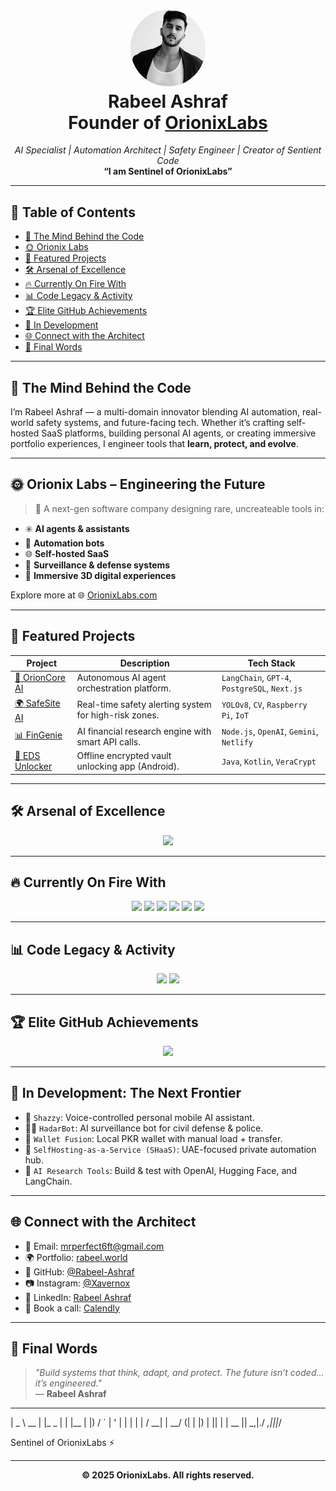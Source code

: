 
<!-- README v2 - Rabeel Ashraf / OrionixLabs -->

<h1 align="center">
  <img src="https://github.com/Rabeel-Ashraf/Rabeel.world.final/blob/main/public/rabeel.jpg" width="120" style="border-radius: 50%;" />
  <br />
  <strong>Rabeel Ashraf</strong>
  <br />
  Founder of <a href="https://orionixlabs.com" target="_blank">OrionixLabs</a>
</h1>

<p align="center">
  <em>AI Specialist | Automation Architect | Safety Engineer | Creator of Sentient Code</em><br/>
  <strong>“I am Sentinel of OrionixLabs”</strong>
</p>

---

## 📜 Table of Contents
- [🧠 The Mind Behind the Code](#-the-mind-behind-the-code)
- [🌞 Orionix Labs](#-orionix-labs--engineering-the-future)
- [📁 Featured Projects](#-featured-projects)
- [🛠️ Arsenal of Excellence](#️-arsenal-of-excellence)
- [🔥 Currently On Fire With](#-currently-on-fire-with)
- [📊 Code Legacy & Activity](#-code-legacy--activity)
- [🏆 Elite GitHub Achievements](#-elite-github-achievements)
- [🚀 In Development](#-in-development-the-next-frontier)
- [🌐 Connect with the Architect](#-connect-with-the-architect)
- [🧠 Final Words](#-final-words)

---

## 🧠 The Mind Behind the Code

I’m Rabeel Ashraf — a multi-domain innovator blending AI automation, real-world safety systems, and future-facing tech. Whether it’s crafting self-hosted SaaS platforms, building personal AI agents, or creating immersive portfolio experiences, I engineer tools that **learn, protect, and evolve**.

---

## 🌞 Orionix Labs – Engineering the Future

> 🚀 A next-gen software company designing rare, uncreateable tools in:
- ✳️ **AI agents & assistants**
- 🧠 **Automation bots**
- 🌐 **Self-hosted SaaS**
- 🤖 **Surveillance & defense systems**
- 🌌 **Immersive 3D digital experiences**

Explore more at 🌐 [OrionixLabs.com](https://orionixlabs.com)

---

## 📁 Featured Projects

| Project | Description | Tech Stack |
|--------|-------------|------------|
| [🧠 OrionCore AI](https://github.com/Rabeel-Ashraf/OrionCore) | Autonomous AI agent orchestration platform. | `LangChain`, `GPT-4`, `PostgreSQL`, `Next.js` |
| [🌍 SafeSite AI](https://github.com/Rabeel-Ashraf/SafeSiteAI) | Real-time safety alerting system for high-risk zones. | `YOLOv8`, `CV`, `Raspberry Pi`, `IoT` |
| [📊 FinGenie](https://github.com/Rabeel-Ashraf/FinGenie) | AI financial research engine with smart API calls. | `Node.js`, `OpenAI`, `Gemini`, `Netlify` |
| [🔐 EDS Unlocker](https://github.com/Rabeel-Ashraf/EDS-Unlocker) | Offline encrypted vault unlocking app (Android). | `Java`, `Kotlin`, `VeraCrypt` |

---

## 🛠️ Arsenal of Excellence

<p align="center">
  <img src="https://skillicons.dev/icons?i=nextjs,tailwind,js,ts,react,nodejs,python,java,docker,bash,linux,threejs,vercel,git,github,vite,postman" />
</p>

---

## 🔥 Currently On Fire With

<p align="center">
  <img src="https://img.shields.io/badge/Next.js-black?style=for-the-badge&logo=next.js&logoColor=white" />
  <img src="https://img.shields.io/badge/Tailwind-06B6D4?style=for-the-badge&logo=tailwindcss&logoColor=white" />
  <img src="https://img.shields.io/badge/Gemini_API-000000?style=for-the-badge&logo=google&logoColor=white" />
  <img src="https://img.shields.io/badge/OpenRouter-FF6B6B?style=for-the-badge&logo=openai&logoColor=white" />
  <img src="https://img.shields.io/badge/Make.com-purple?style=for-the-badge&logo=make&logoColor=white" />
  <img src="https://img.shields.io/badge/n8n-A6E3E9?style=for-the-badge&logo=n8n&logoColor=black" />
</p>

---

## 📊 Code Legacy & Activity

<p align="center">
  <img src="https://github-readme-stats.vercel.app/api?username=Rabeel-Ashraf&show_icons=true&theme=tokyonight" />
  <img src="https://github-readme-streak-stats.herokuapp.com/?user=Rabeel-Ashraf&theme=tokyonight" />
</p>

---

## 🏆 Elite GitHub Achievements

<p align="center">
  <img src="https://github-profile-trophy.vercel.app/?username=Rabeel-Ashraf&theme=tokyonight&row=1&column=6" />
</p>

---

## 🚀 In Development: The Next Frontier

- 🤖 `Shazzy`: Voice-controlled personal mobile AI assistant.
- 🕵️‍♂️ `HadarBot`: AI surveillance bot for civil defense & police.
- 📱 `Wallet Fusion`: Local PKR wallet with manual load + transfer.
- 🧠 `SelfHosting-as-a-Service (SHaaS)`: UAE-focused private automation hub.
- 🔬 `AI Research Tools`: Build & test with OpenAI, Hugging Face, and LangChain.

---

## 🌐 Connect with the Architect

- 📧 Email: [mrperfect6ft@gmail.com](mailto:mrperfect6ft@gmail.com)
- 🌍 Portfolio: [rabeel.world](https://rabeel.world)
- 🧠 GitHub: [@Rabeel-Ashraf](https://github.com/Rabeel-Ashraf)
- 📷 Instagram: [@Xavernox](https://instagram.com/Xavernox)
- 💼 LinkedIn: [Rabeel Ashraf](https://www.linkedin.com/in/rabeel-ashraf-721105204/)
- 📅 Book a call: [Calendly](https://calendly.com/rabeelashraf/30min)

---

## 🧠 Final Words

> *"Build systems that think, adapt, and protect. The future isn’t coded... it’s engineered."*  
> — **Rabeel Ashraf**


---

|  _ \ __ | |_  _   | | |__ | |) / ` | ' | | | | | / __| |  __/ (| | |) | || | | __ 
||   _,|./ _,|||_/

Sentinel of OrionixLabs ⚡

---

<p align="center"><b>© 2025 OrionixLabs. All rights reserved.</b></p>

